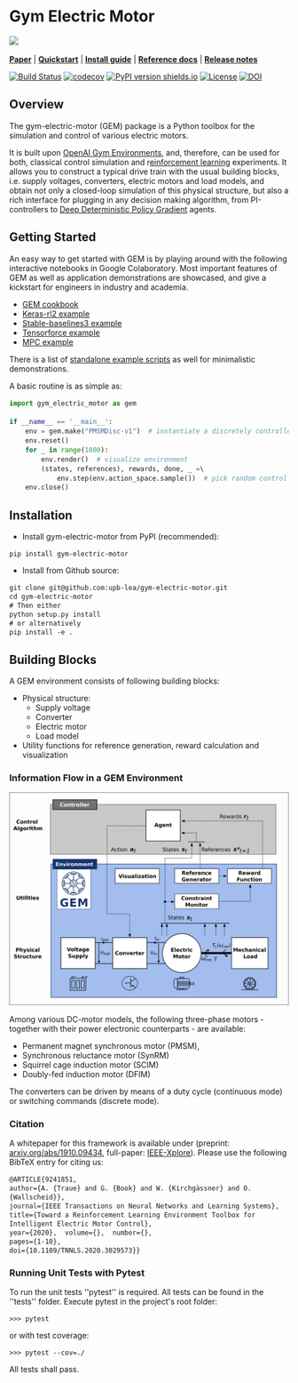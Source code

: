 # Gym Electric Motor
![](docs/plots/Motor_Logo.png)

[**Paper**](https://arxiv.org/abs/1910.09434)
| [**Quickstart**](#getting-started)
| [**Install guide**](#installation)
| [**Reference docs**](https://upb-lea.github.io/gym-electric-motor/)
| [**Release notes**](https://github.com/upb-lea/gym-electric-motor/releases)

[![Build Status](https://travis-ci.org/upb-lea/gym-electric-motor.svg?branch=master)](https://travis-ci.org/upb-lea/gym-electric-motor)
[![codecov](https://codecov.io/gh/upb-lea/gym-electric-motor/branch/master/graph/badge.svg)](https://codecov.io/gh/upb-lea/gym-electric-motor)
[![PyPI version shields.io](https://img.shields.io/pypi/v/gym-electric-motor.svg)](https://pypi.python.org/pypi/gym-electric-motor/)
[![License](https://img.shields.io/github/license/mashape/apistatus.svg?maxAge=2592000)](https://github.com/upb-lea/gym-electric-motor/blob/master/LICENSE)
[![DOI](https://zenodo.org/badge/216583232.svg)](https://zenodo.org/badge/latestdoi/216583232)

## Overview
The gym-electric-motor (GEM) package is a Python toolbox for the simulation and control of various electric motors.

It is built upon [OpenAI Gym Environments](https://gym.openai.com/), and, therefore, can be used for both, classical control simulation and r[einforcement learning](https://github.com/upb-lea/reinforcement_learning_course_materials) experiments. It allows you to construct a typical drive train with the usual building blocks, i.e. supply voltages, converters, electric motors and load models, and obtain not only a closed-loop simulation of this physical structure, but also a rich interface for plugging in any decision making algorithm, from PI-controllers to [Deep Deterministic Policy Gradient](https://spinningup.openai.com/en/latest/algorithms/ddpg.html) agents.

## Getting Started
An easy way to get started with GEM is by playing around with the following interactive notebooks in Google Colaboratory. Most important features of GEM as well as application demonstrations are showcased, and give a kickstart for engineers in industry and academia.

* [GEM cookbook](https://colab.research.google.com/github/upb-lea/gym-electric-motor/blob/master//examples/environment_features/GEM_cookbook.ipynb)
* [Keras-rl2 example](https://colab.research.google.com/github/upb-lea/gym-electric-motor/blob/master/examples/reinforcement_learning_controllers/keras_rl2_dqn_disc_pmsm_example.ipynb)
* [Stable-baselines3 example](https://colab.research.google.com/github/upb-lea/gym-electric-motor/blob/master/examples/reinforcement_learning_controllers/stable_baselines3_dqn_disc_pmsm_example.ipynb)
* [Tensorforce example](https://colab.research.google.com/github/upb-lea/gym-electric-motor/blob/master/examples/reinforcement_learning_controllers/tensorforce_dqn_disc_pmsm_example.ipynb)
* [MPC  example](https://colab.research.google.com/github/upb-lea/gym-electric-motor/blob/master/examples/model_predictive_controllers/gekko_mpc_cont_pmsm_example.ipynb)

There is a list of [standalone example scripts](examples/) as well for minimalistic demonstrations.

A basic routine is as simple as:
```py
import gym_electric_motor as gem

if __name__ == '__main__':
    env = gem.make("PMSMDisc-v1")  # instantiate a discretely controlled PMSM
    env.reset()
    for _ in range(1000):
        env.render()  # visualize environment
        (states, references), rewards, done, _ =\ 
        	env.step(env.action_space.sample())  # pick random control actions
    env.close()
```



## Installation
- Install gym-electric-motor from PyPI (recommended):

```
pip install gym-electric-motor
```

- Install from Github source:

```
git clone git@github.com:upb-lea/gym-electric-motor.git 
cd gym-electric-motor
# Then either
python setup.py install
# or alternatively
pip install -e .
```

## Building Blocks
A GEM environment consists of following building blocks:
- Physical structure:
   - Supply voltage
   - Converter
   - Electric motor
   - Load model
- Utility functions for reference generation, reward calculation and visualization
 
### Information Flow in a GEM Environment
![](docs/plots/SCML_Overview.png)

Among various DC-motor models, the following three-phase motors - together with their power electronic counterparts - are available:
- Permanent magnet synchronous motor (PMSM), 
- Synchronous reluctance motor (SynRM)
- Squirrel cage induction motor (SCIM)
- Doubly-fed induction motor (DFIM)

The converters can be driven by means of a duty cycle (continuous mode) or switching commands (discrete mode). 

### Citation
A whitepaper for this framework is available under (preprint: [arxiv.org/abs/1910.09434](https://arxiv.org/abs/1910.09434), full-paper: [IEEE-Xplore](https://ieeexplore.ieee.org/document/9241851)). Please use the following BibTeX entry for citing us:
```
@ARTICLE{9241851,  
author={A. {Traue} and G. {Book} and W. {Kirchgässner} and O. {Wallscheid}},  
journal={IEEE Transactions on Neural Networks and Learning Systems},   
title={Toward a Reinforcement Learning Environment Toolbox for Intelligent Electric Motor Control},   
year={2020},  volume={},  number={},  
pages={1-10},  
doi={10.1109/TNNLS.2020.3029573}}
```

### Running Unit Tests with Pytest
To run the unit tests ''pytest'' is required.
All tests can be found in the ''tests'' folder.
Execute pytest in the project's root folder:
```
>>> pytest
```
or with test coverage:
```
>>> pytest --cov=./
```
All tests shall pass.
